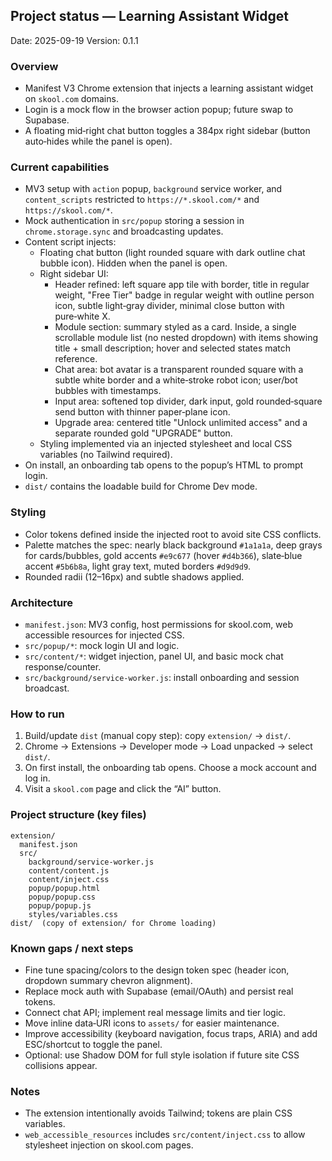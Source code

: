 ## Project status — Learning Assistant Widget

Date: 2025-09-19
Version: 0.1.1

### Overview
- Manifest V3 Chrome extension that injects a learning assistant widget on `skool.com` domains.
- Login is a mock flow in the browser action popup; future swap to Supabase.
- A floating mid‑right chat button toggles a 384px right sidebar (button auto‑hides while the panel is open).

### Current capabilities
- MV3 setup with `action` popup, `background` service worker, and `content_scripts` restricted to `https://*.skool.com/*` and `https://skool.com/*`.
- Mock authentication in `src/popup` storing a session in `chrome.storage.sync` and broadcasting updates.
- Content script injects:
  - Floating chat button (light rounded square with dark outline chat bubble icon). Hidden when the panel is open.
  - Right sidebar UI:
    - Header refined: left square app tile with border, title in regular weight, "Free Tier" badge in regular weight with outline person icon, subtle light‑gray divider, minimal close button with pure‑white X.
    - Module section: summary styled as a card. Inside, a single scrollable module list (no nested dropdown) with items showing title + small description; hover and selected states match reference.
    - Chat area: bot avatar is a transparent rounded square with a subtle white border and a white‑stroke robot icon; user/bot bubbles with timestamps.
    - Input area: softened top divider, dark input, gold rounded‑square send button with thinner paper‑plane icon.
    - Upgrade area: centered title "Unlock unlimited access" and a separate rounded gold "UPGRADE" button.
  - Styling implemented via an injected stylesheet and local CSS variables (no Tailwind required).
- On install, an onboarding tab opens to the popup’s HTML to prompt login.
- `dist/` contains the loadable build for Chrome Dev mode.

### Styling
- Color tokens defined inside the injected root to avoid site CSS conflicts.
- Palette matches the spec: nearly black background `#1a1a1a`, deep grays for cards/bubbles, gold accents `#e9c677` (hover `#d4b366`), slate‑blue accent `#5b6b8a`, light gray text, muted borders `#d9d9d9`.
- Rounded radii (12–16px) and subtle shadows applied.

### Architecture
- `manifest.json`: MV3 config, host permissions for skool.com, web accessible resources for injected CSS.
- `src/popup/*`: mock login UI and logic.
- `src/content/*`: widget injection, panel UI, and basic mock chat response/counter.
- `src/background/service-worker.js`: install onboarding and session broadcast.

### How to run
1. Build/update `dist` (manual copy step): copy `extension/` → `dist/`.
2. Chrome → Extensions → Developer mode → Load unpacked → select `dist/`.
3. On first install, the onboarding tab opens. Choose a mock account and log in.
4. Visit a `skool.com` page and click the “AI” button.

### Project structure (key files)
```
extension/
  manifest.json
  src/
    background/service-worker.js
    content/content.js
    content/inject.css
    popup/popup.html
    popup/popup.css
    popup/popup.js
    styles/variables.css
dist/  (copy of extension/ for Chrome loading)
```

### Known gaps / next steps
- Fine tune spacing/colors to the design token spec (header icon, dropdown summary chevron alignment).
- Replace mock auth with Supabase (email/OAuth) and persist real tokens.
- Connect chat API; implement real message limits and tier logic.
- Move inline data‑URI icons to `assets/` for easier maintenance.
- Improve accessibility (keyboard navigation, focus traps, ARIA) and add ESC/shortcut to toggle the panel.
- Optional: use Shadow DOM for full style isolation if future site CSS collisions appear.

### Notes
- The extension intentionally avoids Tailwind; tokens are plain CSS variables.
- `web_accessible_resources` includes `src/content/inject.css` to allow stylesheet injection on skool.com pages.


